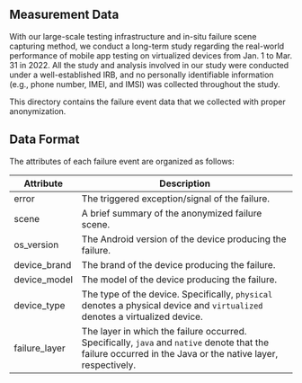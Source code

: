 ## Measurement Data

With our large-scale testing infrastructure and in-situ failure scene capturing method, we conduct a long-term study regarding the real-world performance of mobile app testing on virtualized devices from Jan. 1 to Mar. 31 in 2022.
All the study and analysis involved in our study were conducted under a well-established IRB, and no personally identifiable information (e.g., phone number, IMEI, and IMSI) was collected throughout the study.

This directory contains the failure event data that we collected with proper anonymization.

## Data Format

The attributes of each failure event are organized as follows:

|  Attribute   | Description  |
|  ----  | ----  |
| error  | The triggered exception/signal of the failure. |
| scene  | A brief summary of the anonymized failure scene. |
| os_version  | The Android version of the device producing the failure. |
| device_brand  | The brand of the device producing the failure. |
| device_model  | The model of the device producing the failure. |
| device_type  | The type of the device. Specifically, `physical` denotes a physical device and `virtualized` denotes a virtualized device. |
| failure_layer  | The layer in which the failure occurred. Specifically, `java` and `native` denote that the failure occurred in the Java or the native layer, respectively. |
